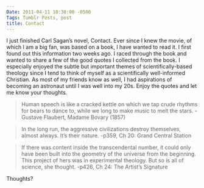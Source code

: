 ```yaml
---
Date: 2011-04-11 10:38:00 -0500
Tags: Tumblr Posts, post
title: Contact
---
```


I just finished Carl Sagan’s novel, Contact. Ever since I knew the movie, of which I am a big fan, was based on a book, I have wanted to read it. I first found out this information two weeks ago. I raced through the book and wanted to share a few of the good quotes I collected from the book. I especially enjoyed the subtle but important themes of scientifically-based theology since I tend to think of myself as a scientifically well-informed Christian. As most of my friends know as well, I had aspirations of becoming an astronaut until I was well into my 20s. Enjoy the quotes and let me know your thoughts.

> Human speech is like a cracked kettle on which we tap crude rhythms for bears to dance to, while we long to make music to melt the stars. -Gustave Flaubert, Madame Bovary (1857)

> In the long run, the aggressive civilizations destroy themselves, almost always. It’s their nature. -p359, Ch 20: Grand Central Station

> If there was content inside the transcendental number, it could only have been built into the geometry of the universe from the beginning. This project of hers was in experimental theology. But so is all of science, she thought. -p426, Ch 24: The Artist’s Signature

Thoughts?
